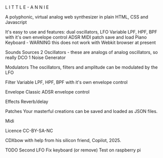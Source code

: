 L I T T L E -  A N N I E

A polyphonic, virtual analog web synthesizer in plain HTML, CSS and Javascript

It's easy to use and features: 
dual oscillators, 
LFO
Variable LPF, HPF, BPF with it's own envelope control
ADSR
MIDI
patch save and load 
Piano Keyboard - WARNING this does not work with Webkit browser at present


Sounds Sources
2 Oscillators - these are analogs of analog oscillators, so really DCO
1 Noise Generator

Modulators
The oscillators, filters and amplitude can be modulated by the LFO

Filter
Variable LPF, HPF, BPF with it's own envelope control

Envelope
Classic ADSR envelope control

Effects
Reverb/delay

Patches
Your masterful creations can be saved and loaded as JSON files.

Midi

Licence
CC-BY-SA-NC

CDXbow with help from his silicon friend, Copilot, 2025.

TODO
Second LFO
Fix keyboard (or remove)
Test on raspberry pi


 
